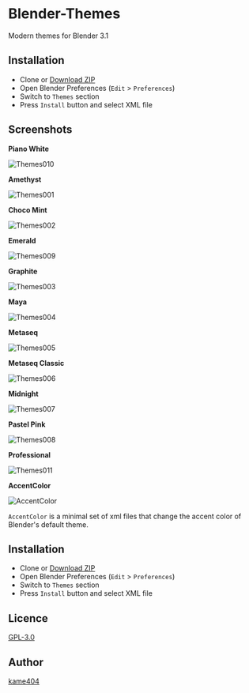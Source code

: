 Blender-Themes
====

Modern themes for Blender 3.1

## Installation

* Clone or [Download ZIP](https://github.com/kame404/Blender-Themes/archive/master.zip)
* Open Blender Preferences (`Edit` > `Preferences`)
* Switch to `Themes` section
* Press `Install` button and select XML file
 
## Screenshots

**Piano White**

![Themes010](https://user-images.githubusercontent.com/54836559/152630490-a87799a8-f032-4ff2-a61f-56b528a37215.png)

**Amethyst**

![Themes001](https://user-images.githubusercontent.com/54836559/152630494-daad7aa9-7f1b-427f-8423-031154f2feba.png)

**Choco Mint**

![Themes002](https://user-images.githubusercontent.com/54836559/152636976-1a30b21d-bed8-4f15-a727-7da46053124b.png)

**Emerald**

![Themes009](https://user-images.githubusercontent.com/54836559/152638769-2949ee4f-47a9-4c1f-b968-a735c1d7e40f.png)

**Graphite**

![Themes003](https://user-images.githubusercontent.com/54836559/152630500-87b52cb7-20de-406d-9036-550bce23f828.png)

**Maya**

![Themes004](https://user-images.githubusercontent.com/54836559/152630505-14dfb733-a3f4-49f7-801b-6f9edbd84ad0.png)

**Metaseq**

![Themes005](https://user-images.githubusercontent.com/54836559/152630508-cf67fba3-9dec-47f6-8779-49a3f5b6ff76.png)

**Metaseq Classic**

![Themes006](https://user-images.githubusercontent.com/54836559/152630510-eb9c0bef-433f-4380-bca1-01ef949f9f9e.png)

**Midnight**

![Themes007](https://user-images.githubusercontent.com/54836559/152630512-898e8918-8945-42e2-89b0-2588f8645d1f.png)

**Pastel Pink**

![Themes008](https://user-images.githubusercontent.com/54836559/152630516-d51fc1b5-3bc8-4187-9d5c-81d67c1ab526.png)

**Professional**

![Themes011](https://user-images.githubusercontent.com/54836559/152630523-d5c4ac33-69f9-4b3f-ab45-1490b80f991f.png)

**AccentColor**

![AccentColor](https://user-images.githubusercontent.com/54836559/148168070-6e2b44cb-7f46-440b-bdf7-79acc0f849e1.gif)

`AccentColor` is a minimal set of xml files that change the accent color of Blender's default theme.

## Installation

* Clone or [Download ZIP](https://github.com/kame404/Blender-Themes/archive/master.zip)
* Open Blender Preferences (`Edit` > `Preferences`)
* Switch to `Themes` section
* Press `Install` button and select XML file

## Licence

[GPL-3.0](https://github.com/kame404/Blender-Themes/blob/master/LICENSE)

## Author

[kame404](https://github.com/kame404)
